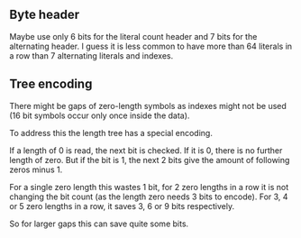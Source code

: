 ## Byte header

Maybe use only 6 bits for the literal count header and 7 bits for the alternating header. I guess it is less common to have more than 64 literals in a row than 7 alternating literals and indexes.

## Tree encoding

There might be gaps of zero-length symbols as indexes might not be used (16 bit symbols occur only once inside the data).

To address this the length tree has a special encoding.

If a length of 0 is read, the next bit is checked. If it is 0, there is no further length of zero. But if the bit is 1, the next 2 bits give the amount of following zeros minus 1.

For a single zero length this wastes 1 bit, for 2 zero lengths in a row it is not changing the bit count (as the length zero needs 3 bits to encode).
For 3, 4 or 5 zero lengths in a row, it saves 3, 6 or 9 bits respectively.

So for larger gaps this can save quite some bits.
